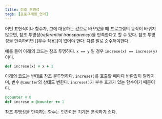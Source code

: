 ```yaml
---
title: 참조 투명성
tags: [프로그래밍_언어]
---
```


어떤 표현식이나 함수가, 그에 대응하는 값으로 바꾸었을 때 프로그램의 동작이 바뀌지 않으면, 참조 투명성(*referential transparency*)을 만족한다고 할 수 있다. 참조 투명성을 만족하려면 [[부수 작용]]이 없어야 한다. 다른 말로 순수해야한다.

예를 들어 아래의 코드는 참조 투명하다. `x == y` 일 경우 `increse(x) == increse(y)`이다.

```rb
def increse(x) = x + 1
```

아래의 코드는 반대로 참조 불투명하다. `increse()`를 호출할 때마다 반환값이 달라지며, 변수 `@counter`의 상태도 변한다. `increse()`가 부수 효과가 있는 함수이기 때문이다.

```ruby
@counter = 0
def increse = @counter += 1
```

참조 투명성을 만족하는 함수는 인간이든 기계든 분석하기 쉽다.